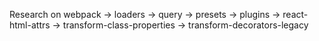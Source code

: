 

Research on
webpack -> loaders -> query 
	-> presets
	-> plugins
		-> react-html-attrs
		-> transform-class-properties
		-> transform-decorators-legacy


